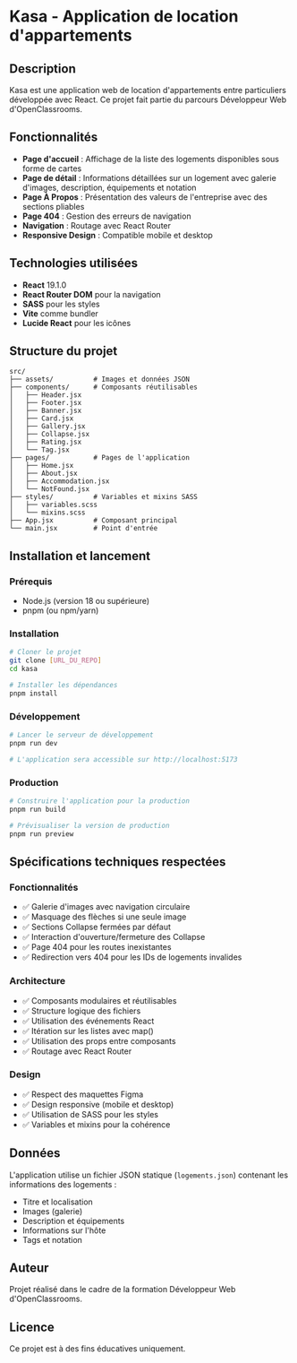 # Kasa - Application de location d'appartements

## Description

Kasa est une application web de location d'appartements entre particuliers développée avec React. Ce projet fait partie du parcours Développeur Web d'OpenClassrooms.

## Fonctionnalités

- **Page d'accueil** : Affichage de la liste des logements disponibles sous forme de cartes
- **Page de détail** : Informations détaillées sur un logement avec galerie d'images, description, équipements et notation
- **Page À Propos** : Présentation des valeurs de l'entreprise avec des sections pliables
- **Page 404** : Gestion des erreurs de navigation
- **Navigation** : Routage avec React Router
- **Responsive Design** : Compatible mobile et desktop

## Technologies utilisées

- **React** 19.1.0
- **React Router DOM** pour la navigation
- **SASS** pour les styles
- **Vite** comme bundler
- **Lucide React** pour les icônes

## Structure du projet

```
src/
├── assets/          # Images et données JSON
├── components/      # Composants réutilisables
│   ├── Header.jsx
│   ├── Footer.jsx
│   ├── Banner.jsx
│   ├── Card.jsx
│   ├── Gallery.jsx
│   ├── Collapse.jsx
│   ├── Rating.jsx
│   └── Tag.jsx
├── pages/           # Pages de l'application
│   ├── Home.jsx
│   ├── About.jsx
│   ├── Accommodation.jsx
│   └── NotFound.jsx
├── styles/          # Variables et mixins SASS
│   ├── variables.scss
│   └── mixins.scss
├── App.jsx          # Composant principal
└── main.jsx         # Point d'entrée
```

## Installation et lancement

### Prérequis
- Node.js (version 18 ou supérieure)
- pnpm (ou npm/yarn)

### Installation
```bash
# Cloner le projet
git clone [URL_DU_REPO]
cd kasa

# Installer les dépendances
pnpm install
```

### Développement
```bash
# Lancer le serveur de développement
pnpm run dev

# L'application sera accessible sur http://localhost:5173
```

### Production
```bash
# Construire l'application pour la production
pnpm run build

# Prévisualiser la version de production
pnpm run preview
```

## Spécifications techniques respectées

### Fonctionnalités
- ✅ Galerie d'images avec navigation circulaire
- ✅ Masquage des flèches si une seule image
- ✅ Sections Collapse fermées par défaut
- ✅ Interaction d'ouverture/fermeture des Collapse
- ✅ Page 404 pour les routes inexistantes
- ✅ Redirection vers 404 pour les IDs de logements invalides

### Architecture
- ✅ Composants modulaires et réutilisables
- ✅ Structure logique des fichiers
- ✅ Utilisation des événements React
- ✅ Itération sur les listes avec map()
- ✅ Utilisation des props entre composants
- ✅ Routage avec React Router

### Design
- ✅ Respect des maquettes Figma
- ✅ Design responsive (mobile et desktop)
- ✅ Utilisation de SASS pour les styles
- ✅ Variables et mixins pour la cohérence

## Données

L'application utilise un fichier JSON statique (`logements.json`) contenant les informations des logements :
- Titre et localisation
- Images (galerie)
- Description et équipements
- Informations sur l'hôte
- Tags et notation

## Auteur

Projet réalisé dans le cadre de la formation Développeur Web d'OpenClassrooms.

## Licence

Ce projet est à des fins éducatives uniquement.

